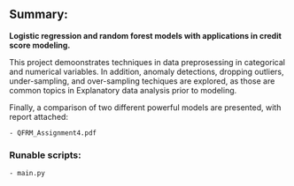 ## Summary: 
**Logistic regression and random forest models with applications in credit score modeling.**

This project demoonstrates techniques in data preprosessing in categorical and numerical variables. In addition, anomaly detections, dropping outliers, under-sampling, and over-sampling techiques are explored, as those are common topics in Explanatory data analysis prior to modeling.

Finally, a comparison of two different powerful models are presented, with report attached:

    - QFRM_Assignment4.pdf
### Runable scripts:
    - main.py